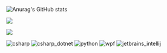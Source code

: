 ![Anurag's GitHub stats](https://github-readme-stats.vercel.app/api?username=andreiAK-42&show_icons=true&theme=radical)

![](https://github-profile-summary-cards.vercel.app/api/cards/repos-per-language?username=andreiAK-42&theme=solarized_dark)

![](https://github-profile-summary-cards.vercel.app/api/cards/profile-details?username=andreiAK-42&theme=solarized_dark)


![csharp](https://github.com/user-attachments/assets/27ca0aea-f353-436e-9f98-54cd1355ee2c)
![csharp_dotnet](https://github.com/user-attachments/assets/416fcaf6-55f2-4e20-afea-4e6ec9b67dae)
![python](https://github.com/user-attachments/assets/c301ad1a-f723-4d84-a2d6-08d27a400e23)
![wpf](https://github.com/user-attachments/assets/ec78c5cb-f406-4a6f-b8e8-faaa99caa8af)
![jetbrains_intellij](https://github.com/user-attachments/assets/35785250-009c-45a7-9519-28cb571121c5)
